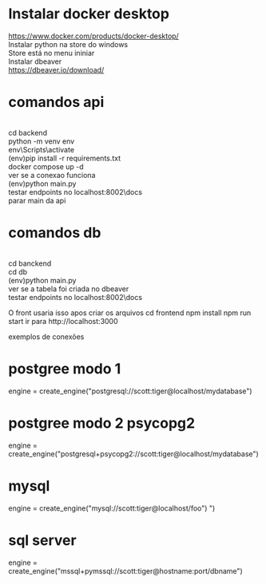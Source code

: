 # Instalar docker desktop
  https://www.docker.com/products/docker-desktop/
<br />Instalar python na store do windows 
  <br />Store está no menu ininiar
<br />Instalar dbeaver
  <br />https://dbeaver.io/download/


# comandos api
   <br />cd backend
   <br />python -m venv env
   <br />env\Scripts\activate
   <br />(env)pip install -r requirements.txt
   <br />docker compose up -d
   <br />ver se a conexao funciona
  <br /> (env)python main.py
   <br />testar endpoints no localhost:8002\docs
   <br />parar main da api
# comandos db
   <br />cd banckend
  <br /> cd db
   <br />(env)python main.py
   <br />ver se a tabela foi criada no dbeaver
  <br /> testar endpoints no localhost:8002\docs
  



O front usaria isso apos criar os arquivos
cd frontend
npm install
npm run start
ir para http://localhost:3000




exemplos de conexões
# postgree modo 1
engine = create_engine("postgresql://scott:tiger@localhost/mydatabase")

# postgree modo 2 psycopg2
engine = create_engine("postgresql+psycopg2://scott:tiger@localhost/mydatabase")

# mysql
engine = create_engine("mysql://scott:tiger@localhost/foo")
")
# sql server
engine = create_engine("mssql+pymssql://scott:tiger@hostname:port/dbname")
